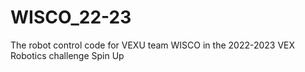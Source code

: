 # WISCO_22-23
The robot control code for VEXU team WISCO in the 2022-2023 VEX Robotics challenge Spin Up
